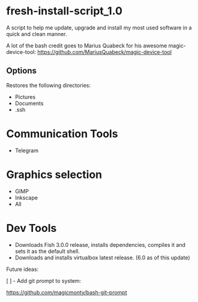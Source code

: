 # fresh-install-script_1.0
A script to help me update, upgrade and install my most used software in a quick and clean manner.

A lot of the bash credit goes to Marius Quabeck for his awesome magic-device-tool: https://github.com/MariusQuabeck/magic-device-tool

Options
-------

Restores the following directories:
- Pictures
- Documents
- .ssh

# Communication Tools
- Telegram

# Graphics selection
- GIMP
- Inkscape
- All

# Dev Tools
- Downloads Fish 3.0.0 release, installs dependencies, compiles it and sets it as the default shell.
- Downloads and installs virtualbox latest release. (6.0 as of this update)

Future ideas:

[ ] - Add git prompt to system:

https://github.com/magicmonty/bash-git-prompt
